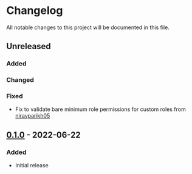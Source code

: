 # Changelog

All notable changes to this project will be documented in this file.

## Unreleased
### Added
### Changed
### Fixed
 - Fix to validate bare minimum role permissions for custom roles from [niravparikh05](https://github.com/niravparikh05)

## [0.1.0] - 2022-06-22
### Added
- Initial release

[Unreleased]: https://github.com/paralus/paralus/compare/v0.1.0...HEAD
[0.1.0]: https://github.com/paralus/paralus/releases/tag/v0.1.0
